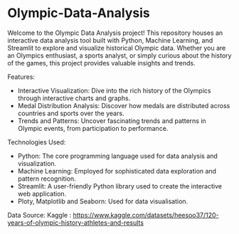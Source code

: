 # Olympic-Data-Analysis

Welcome to the Olympic Data Analysis project! This repository houses an interactive data analysis tool built with Python, Machine Learning, and Streamlit to explore and visualize historical Olympic data. Whether you are an Olympics enthusiast, a sports analyst, or simply curious about the history of the games, this project provides valuable insights and trends.

Features:
- Interactive Visualization: Dive into the rich history of the Olympics through interactive charts and graphs.
- Medal Distribution Analysis: Discover how medals are distributed across countries and sports over the years.
- Trends and Patterns: Uncover fascinating trends and patterns in Olympic events, from participation to performance.

Technologies Used:
- Python: The core programming language used for data analysis and visualization.
- Machine Learning: Employed for sophisticated data exploration and pattern recognition.
- Streamlit: A user-friendly Python library used to create the interactive web application.
- Ploty, Matplotlib and Seaborn: Used for data visualisation.

Data Source:
Kaggle : https://www.kaggle.com/datasets/heesoo37/120-years-of-olympic-history-athletes-and-results


